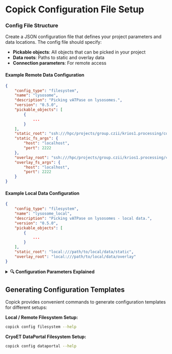 # Copick Configuration File Setup

### Config File Structure
Create a JSON configuration file that defines your project parameters and data locations. The config file should specify:

- **Pickable objects**: All objects that can be picked in your project
- **Data roots**: Paths to static and overlay data
- **Connection parameters**: For remote access

#### Example Remote Data Configuration
```json
{
    "config_type": "filesystem",
    "name": "lysosome",
    "description": "Picking vATPase on lysosomes.",
    "version": "0.5.0",
    "pickable_objects": [
        {
            ...
        }        
    ],
    "static_root": "ssh:///hpc/projects/group.czii/krios1.processing/copick/24sep20a/run002/static",
    "static_fs_args": {        
        "host": "localhost",
        "port": 2222
    },
    "overlay_root": "ssh:///hpc/projects/group.czii/krios1.processing/copick/24sep20a/run002/overlay",
    "overlay_fs_args": {
        "host": "localhost",
        "port": 2222
    }
}
```

#### Example Local Data Configuration
```json
{
    "config_type": "filesystem",
    "name": "lysosome_local",
    "description": "Picking vATPase on lysosomes - local data.",
    "version": "0.5.0",
    "pickable_objects": [
        {
            ...
        }        
    ],
    "static_root": "local:///path/to/local/data/static",
    "overlay_root": "local:///path/to/local/data/overlay"
}
```

<details markdown="1">
<summary><strong>🔍 Configuration Parameters Explained  </strong></summary> 

**`pickable_objects`**: Array of objects that can be picked

  - **`name`**: Identifier for the object
  - **`is_particle`**: Boolean indicating if it's a particle (true) or surface/membrane (false)
  - **`label`**: Numeric label for segmentation
  - **`color`**: RGBA color values [R, G, B, A] (0-255)
  - **`radius`**: Size of the object in Angstroms

**`static_root`**: Path to immutable data (tomograms, segmentations)

  - Use `ssh://` prefix for remote directories
  - Use `local://` prefix for local datasets

**`overlay_root`**: Path to mutable data (picks, annotations)

  - Use `ssh://` prefix for remote directories
  - Use `local://` prefix for local datasets

**`static_fs_args`** / **`overlay_fs_args`**: Connection parameters for remote access

  - **`host`**: Usually "localhost" when using SSH tunnel
  - **`port`**: Port number (2222 in our SSH tunnel example)

</details>

## Generating Configuration Templates

Copick provides convenient commands to generate configuration templates for different setups:

**Local / Remote Filesystem Setup:**
```bash
copick config filesystem --help
```

**CryoET DataPortal Filesystem Setup:**
```bash
copick config dataportal --help
```